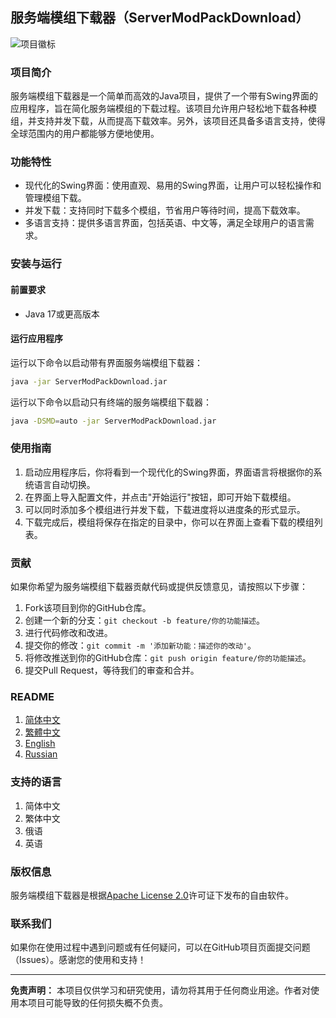 ## 服务端模组下载器（ServerModPackDownload）

![项目徽标](https://github.com/MCTeamPotato/ServerModPackDownload/blob/main/logo.png)

### 项目简介

服务端模组下载器是一个简单而高效的Java项目，提供了一个带有Swing界面的应用程序，旨在简化服务端模组的下载过程。该项目允许用户轻松地下载各种模组，并支持并发下载，从而提高下载效率。另外，该项目还具备多语言支持，使得全球范围内的用户都能够方便地使用。

### 功能特性

- 现代化的Swing界面：使用直观、易用的Swing界面，让用户可以轻松操作和管理模组下载。
- 并发下载：支持同时下载多个模组，节省用户等待时间，提高下载效率。
- 多语言支持：提供多语言界面，包括英语、中文等，满足全球用户的语言需求。

### 安装与运行

#### 前置要求

- Java 17或更高版本


#### 运行应用程序

运行以下命令以启动带有界面服务端模组下载器：

```bash
java -jar ServerModPackDownload.jar
```

运行以下命令以启动只有终端的服务端模组下载器：

```bash
java -DSMD=auto -jar ServerModPackDownload.jar
```

### 使用指南

1. 启动应用程序后，你将看到一个现代化的Swing界面，界面语言将根据你的系统语言自动切换。
2. 在界面上导入配置文件，并点击"开始运行"按钮，即可开始下载模组。
3. 可以同时添加多个模组进行并发下载，下载进度将以进度条的形式显示。
4. 下载完成后，模组将保存在指定的目录中，你可以在界面上查看下载的模组列表。

### 贡献

如果你希望为服务端模组下载器贡献代码或提供反馈意见，请按照以下步骤：

1. Fork该项目到你的GitHub仓库。
2. 创建一个新的分支：`git checkout -b feature/你的功能描述`。
3. 进行代码修改和改进。
4. 提交你的修改：`git commit -m '添加新功能：描述你的改动'`。
5. 将修改推送到你的GitHub仓库：`git push origin feature/你的功能描述`。
6. 提交Pull Request，等待我们的审查和合并。

### README
1. [简体中文](https://github.com/MCTeamPotato/ServerModPackDownload/blob/main/README.md)
2. [繁體中文](https://github.com/MCTeamPotato/ServerModPackDownload/blob/main/README_CNTW.md)
3. [English](https://github.com/MCTeamPotato/ServerModPackDownload/blob/main/README_ENUS.md)
4. [Russian](https://github.com/MCTeamPotato/ServerModPackDownload/blob/main/README_RU.md)

### 支持的语言
1. 简体中文  
2. 繁体中文  
3. 俄语  
4. 英语  

### 版权信息

服务端模组下载器是根据[Apache License 2.0](https://github.com/MCTeamPotato/ServerModPackDownload/blob/main/LICENSE)许可证下发布的自由软件。

### 联系我们

如果你在使用过程中遇到问题或有任何疑问，可以在GitHub项目页面提交问题（Issues）。感谢您的使用和支持！

---

**免责声明：** 本项目仅供学习和研究使用，请勿将其用于任何商业用途。作者对使用本项目可能导致的任何损失概不负责。
